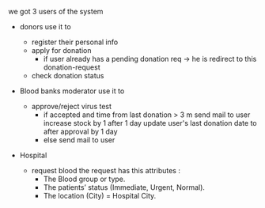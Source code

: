 we got 3 users of the system 
- donors use it to 
  - register their personal info
  - apply for donation
    - if user already has a pending donation req -> he is redirect to this donation-request
  - check donation status
- Blood banks moderator use it to
  - approve/reject virus test 
    -  if accepted and time from last donation > 3 m  send mail to user increase stock by 1 after 1 day update user's last donation date to after approval by 1 day
    - else send mail to user 

- Hospital 
  - request blood the request has this attributes :
    - The Blood group or type.
    - The patients’ status (Immediate, Urgent, Normal).
    - The location (City) = Hospital City.
  
